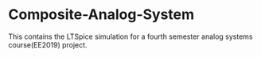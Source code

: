 # Composite-Analog-System
This contains the LTSpice simulation for a fourth semester analog systems course(EE2019) project.
